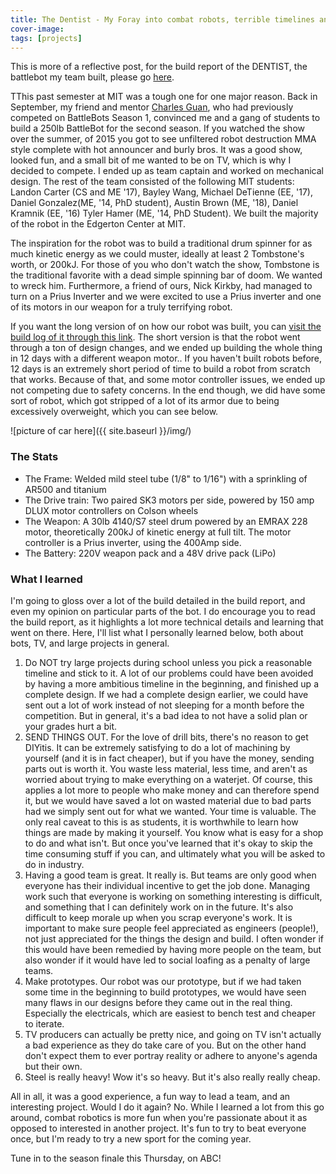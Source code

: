 ```yaml
---
title: The Dentist - My Foray into combat robots, terrible timelines and extremely large extra curriculars
cover-image: 
tags: [projects]
---
```


This is more of a reflective post, for the build report of the DENTIST, the battlebot my team built, please go [here][thedentist]. 

TThis past semester at MIT was a tough one for one major reason. Back in September, my friend and mentor [Charles Guan][charles], who had previously competed on BattleBots Season 1, convinced me and a gang of students to build a 250lb BattleBot for the second season. If you watched the show over the summer, of 2015 you got to see unfiltered robot destruction MMA style complete with hot announcer and burly bros. It was a good show, looked fun, and a small bit of me wanted to be on TV, which is why I decided to compete. I ended up as team captain and worked on mechanical design. The rest of the team consisted of the following MIT students: Landon Carter (CS and ME '17), Bayley Wang, Michael DeTienne (EE, '17), Daniel Gonzalez(ME, '14, PhD student), Austin Brown (ME, '18), Daniel Kramnik (EE, '16) Tyler Hamer (ME, '14, PhD Student). We built the majority of the robot in the Edgerton Center at MIT.

The inspiration for the robot was to build a traditional drum spinner for as much kinetic energy as we could muster, ideally at least 2 Tombstone's worth, or 200kJ. For those of you who don't watch the show, Tombstone is the traditional favorite with a dead simple spinning bar of doom. We wanted to wreck him. Furthermore, a friend of ours, Nick Kirkby, had managed to turn on a Prius Inverter and we were excited to use a Prius inverter and one of its motors in our weapon for a truly terrifying robot.

If you want the long version of on how our robot was built, you can [visit the build log of it through this link][thedentist]. The short version is that the robot went through a ton of design changes, and we ended up building the whole thing in 12 days with a different weapon motor.. If you haven't built robots before, 12 days is an extremely short period of time to build a robot from scratch that works. Because of that, and some motor controller issues, we ended up not competing due to safety concerns. In the end though, we did have some sort of robot, which got stripped of a lot of its armor due to being excessively overweight, which you can see below.

![picture of car here]({{ site.baseurl }}/img/)

### The Stats ###
* The Frame: Welded mild steel tube (1/8" to 1/16") with a sprinkling of AR500 and titanium
* The Drive train: Two paired SK3 motors per side, powered by 150 amp DLUX motor controllers on Colson wheels
* The Weapon: A 30lb 4140/S7 steel drum powered by an EMRAX 228 motor, theoretically 200kJ of kinetic energy at full tilt. The motor controller is a Prius inverter, using the 400Amp side. 
* The Battery: 220V weapon pack and a 48V drive pack (LiPo)

### What I learned ###
I'm going to gloss over a lot of the build detailed in the build report, and even my opinion on particular parts of the bot. I do encourage you to read the build report, as it highlights a lot more technical details and learning that went on there. Here, I'll list what I personally learned below, both about bots, TV, and large projects in general.

1. Do NOT try large projects during school unless you pick a reasonable timeline and stick to it. A lot of our problems could have been avoided by having a more ambitious timeline in the beginning, and finished up a complete design. If we had a complete design earlier, we could have sent out a lot of work instead of not sleeping for a month before the competition. But in general, it's a bad idea to not have a solid plan or your grades hurt a bit.
2. SEND THINGS OUT. For the love of drill bits, there's no reason to get DIYitis. It can be extremely satisfying to do a lot of machining by yourself (and it is in fact cheaper), but if you have the money, sending parts out is worth it. You waste less material, less time, and aren't as worried about trying to make everything on a waterjet. Of course, this applies a lot more to people who make money and can therefore spend it, but we would have saved a lot on wasted material due to bad parts had we simply sent out for what we wanted. Your time is valuable. 
The only real caveat to this is as students, it is worthwhile to learn how things are made by making it yourself. You know what is easy for a shop to do and what isn't. But once you've learned that it's okay to skip the time consuming stuff if you can, and ultimately what you will be asked to do in industry.
3. Having a good team is great. It really is. But teams are only good when everyone has their individual incentive to get the job done. Managing work such that everyone is working on something interesting is difficult, and something that I can definitely work on in the future. It's also difficult to keep morale up when you scrap everyone's work. It is important to make sure people feel appreciated as engineers (people!), not just appreciated for the things the design and build. I often wonder if this would have been remedied by having more people on the team, but also wonder if it would have led to social loafing as a penalty of large teams.
4. Make prototypes. Our robot was our prototype, but if we had taken some time in the beginning to build prototypes, we would have seen many flaws in our designs before they came out in the real thing. Especially the electricals, which are easiest to bench test and cheaper to iterate.
5. TV producers can actually be pretty nice, and going on TV isn't actually a bad experience as they do take care of you. But on the other hand don't expect them to ever portray reality or adhere to anyone's agenda but their own.
6. Steel is really heavy! Wow it's so heavy. But it's also really really cheap. 

All in all, it was a good experience, a fun way to lead a team, and an interesting project. Would I do it again? No. While I learned a lot from this go around, combat robotics is more fun when you're passionate about it as opposed to interested in another project. It's fun to try to beat everyone once, but I'm ready to try a new sport for the coming year. 

Tune in to the season finale this Thursday, on ABC!




[anchorcms]:   https://anchorcms.com/
[jekyll]:      http://jekyllrb.com
[jekyll-gh]:   https://github.com/jekyll/jekyll
[jekyll-help]: https://github.com/jekyll/jekyll-help
[githubpages]: https://pages.github.com/
[mywebsite]:   https://github.com/rebeccali/holo-alfa/
[holoalfa]:    https://github.com/steinvc/holo-alfa
[ppprs]:       http://www.powerracingseries.org/
[dvr]:    	   http://www.ti.com/product/drv8302
[chainsawfet]: http://www.nxp.com/documents/data_sheet/PSMN7R0-100PS.pdf
[bayley]:      http://isopack.blogspot.com
[ninephase]:   https://github.com/rebeccali/ninephase
[charles]:     http://www.etotheipiplusone.com/
[thedentist]:  jdlkjlkfds